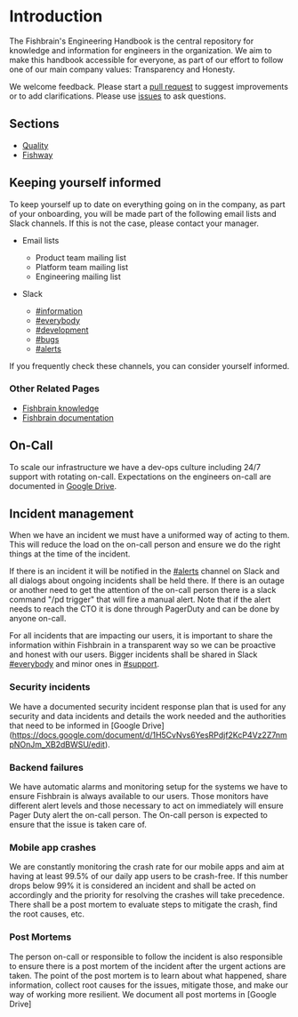 # Introduction

The Fishbrain's Engineering Handbook is the central repository for knowledge and information for engineers in the organization. We aim to make this handbook accessible for everyone, as part of our effort to follow one of our main company values: Transparency and Honesty.

We welcome feedback. Please start a [pull request](https://github.com/fishbrain/engineering-handbook/pulls) to suggest improvements or to add clarifications. Please use [issues](https://github.com/fishbrain/engineering-handbook/issues) to ask questions.

## Sections

- [Quality](./Quality/README.md)
- [Fishway](./Fishway/README.md)


## Keeping yourself informed

To keep yourself up to date on everything going on in the company, as part of your onboarding, you will be made part of the following email lists and Slack channels. If this is not the case, please contact your manager.

* Email lists
	- Product team mailing list
	- Platform team mailing list
	- Engineering mailing list

* Slack
	- [#information](https://fishbrain.slack.com/archives/C0ARQHESJ)
	- [#everybody](https://fishbrain.slack.com/archives/C02FSLF41)
	- [#development](https://fishbrain.slack.com/archives/C029LM5J3)
	- [#bugs](https://fishbrain.slack.com/archives/C033QSRSN)
	- [#alerts](https://fishbrain.slack.com/archives/C9LPC3F25)

If you frequently check these channels, you can consider yourself informed.

### Other Related Pages

* [Fishbrain knowledge](https://docs.fishbrain.com/)
* [Fishbrain documentation](https://github.com/fishbrain/docs)

## On-Call

To scale our infrastructure we have a dev-ops culture including 24/7 support with rotating on-call. Expectations on the engineers on-call are documented in [Google Drive](https://docs.google.com/document/d/1vEP3QwE2EVNqQ6D7FjIIQAwhZe6pXnkfZQvt1vr7OAM/edit).


## Incident management

When we have an incident we must have a uniformed way of acting to them. This will reduce the load on the on-call person and ensure we do the right things at the time of the incident. 

If there is an incident it will be notified in the [#alerts](https://fishbrain.slack.com/archives/C9LPC3F25) channel on Slack and all dialogs about ongoing incidents shall be held there. If there is an outage or another need to get the attention of the on-call person there is a slack command "/pd trigger" that will fire a manual alert. Note that if the alert needs to reach the CTO it is done through PagerDuty and can be done by anyone on-call.

For all incidents that are impacting our users, it is important to share the information within Fishbrain in a transparent way so we can be proactive and honest with our users. Bigger incidents shall be shared in Slack [#everybody](https://fishbrain.slack.com/archives/C02FSLF41) and minor ones in [#support](https://fishbrain.slack.com/archives/CFDQ1DLSX).

### Security incidents
We have a documented security incident response plan that is used for any security and data incidents and details the work needed and the authorities that need to be informed in [Google Drive] (https://docs.google.com/document/d/1H5CvNvs6YesRPdjf2KcP4Vz2Z7nmpNOnJm_XB2dBWSU/edit).

### Backend failures

We have automatic alarms and monitoring setup for the systems we have to ensure Fishbrain is always available to our users. Those monitors have different alert levels and those necessary to act on immediately will ensure Pager Duty alert the on-call person. The On-call person is expected to ensure that the issue is taken care of.

### Mobile app crashes

We are constantly monitoring the crash rate for our mobile apps and aim at having at least 99.5% of our daily app users to be crash-free. If this number drops below 99% it is considered an incident and shall be acted on accordingly and the priority for resolving the crashes will take precedence. There shall be a post mortem to evaluate steps to mitigate the crash, find the root causes, etc.

### Post Mortems

The person on-call or responsible to follow the incident is also responsible to ensure there is a post mortem of the incident after the urgent actions are taken. The point of the post mortem is to learn about what happened, share information, collect root causes for the issues, mitigate those, and make our way of working more resilient. We document all post mortems in [Google Drive] 
